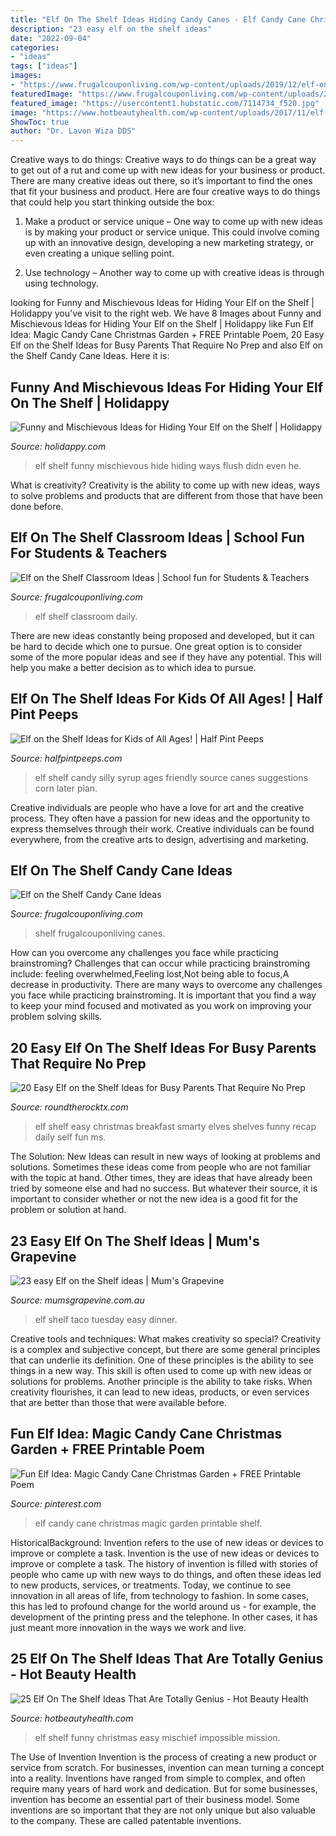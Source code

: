 ```yaml
---
title: "Elf On The Shelf Ideas Hiding Candy Canes - Elf Candy Cane Christmas Magic Garden Printable Shelf"
description: "23 easy elf on the shelf ideas"
date: "2022-09-04"
categories:
- "ideas"
tags: ["ideas"]
images:
- "https://www.frugalcouponliving.com/wp-content/uploads/2019/12/elf-on-the-shelf-find-the-candy-canes-frugal-coupon-living-e1573658219583.jpg"
featuredImage: "https://www.frugalcouponliving.com/wp-content/uploads/2019/12/elf-on-the-shelf-find-the-candy-canes-frugal-coupon-living-e1573658219583.jpg"
featured_image: "https://usercontent1.hubstatic.com/7114734_f520.jpg"
image: "https://www.hotbeautyhealth.com/wp-content/uploads/2017/11/elf-on-the-shelf-ideas-25.jpg"
ShowToc: true
author: "Dr. Lavon Wiza DDS"
---
```



Creative ways to do things:
Creative ways to do things can be a great way to get out of a rut and come up with new ideas for your business or product. There are many creative ideas out there, so it’s important to find the ones that fit your business and product. Here are four creative ways to do things that could help you start thinking outside the box:
1. Make a product or service unique – One way to come up with new ideas is by making your product or service unique. This could involve coming up with an innovative design, developing a new marketing strategy, or even creating a unique selling point.

2. Use technology – Another way to come up with creative ideas is through using technology.

	

		
looking for Funny and Mischievous Ideas for Hiding Your Elf on the Shelf | Holidappy you've visit to the right web. We have 8 Images about Funny and Mischievous Ideas for Hiding Your Elf on the Shelf | Holidappy like Fun Elf Idea: Magic Candy Cane Christmas Garden + FREE Printable Poem, 20 Easy Elf on the Shelf Ideas for Busy Parents That Require No Prep and also Elf on the Shelf Candy Cane Ideas. Here it is:
		
    
## Funny And Mischievous Ideas For Hiding Your Elf On The Shelf | Holidappy

<img loading=lazy src="https://usercontent1.hubstatic.com/7114734_f520.jpg" onerror="this.onerror=null;this.src='https://tse2.mm.bing.net/th?id=OIP.bQoPe22pTT3sbpvWAB318wHaJ6&amp;pid=15.1';" alt="Funny and Mischievous Ideas for Hiding Your Elf on the Shelf | Holidappy">

_Source: holidappy.com_

>elf shelf funny mischievous hide hiding ways flush didn even he. 

	

What is creativity?
Creativity is the ability to come up with new ideas, ways to solve problems and products that are different from those that have been done before.

    
## Elf On The Shelf Classroom Ideas | School Fun For Students &amp; Teachers

<img loading=lazy src="https://i2.wp.com/frugalcouponliving.com/wp-content/uploads/2020/11/elf-on-the-shelf-classroom-ideas-frugal-coupon-living-e1601563150962.jpg" onerror="this.onerror=null;this.src='https://tse2.mm.bing.net/th?id=OIP.zpqc8MS6RpDOT60vJf9Y4wHaLH&amp;pid=15.1';" alt="Elf on the Shelf Classroom Ideas | School fun for Students &amp; Teachers">

_Source: frugalcouponliving.com_

>elf shelf classroom daily. 

	

There are new ideas constantly being proposed and developed, but it can be hard to decide which one to pursue. One great option is to consider some of the more popular ideas and see if they have any potential. This will help you make a better decision as to which idea to pursue.

    
## Elf On The Shelf Ideas For Kids Of All Ages! | Half Pint Peeps

<img loading=lazy src="https://i.pinimg.com/originals/c3/0a/13/c30a13a969cfb31dea26e08a6a3be2fe.jpg" onerror="this.onerror=null;this.src='https://tse3.mm.bing.net/th?id=OIP.8NqZPre-cLfg8_wC1dRxPAHaJ6&amp;pid=15.1';" alt="Elf on the Shelf Ideas for Kids of All Ages! | Half Pint Peeps">

_Source: halfpintpeeps.com_

>elf shelf candy silly syrup ages friendly source canes suggestions corn later plan. 

	

Creative individuals are people who have a love for art and the creative process. They often have a passion for new ideas and the opportunity to express themselves through their work. Creative individuals can be found everywhere, from the creative arts to design, advertising and marketing.

    
## Elf On The Shelf Candy Cane Ideas

<img loading=lazy src="https://www.frugalcouponliving.com/wp-content/uploads/2019/12/elf-on-the-shelf-find-the-candy-canes-frugal-coupon-living-e1573658219583.jpg" onerror="this.onerror=null;this.src='https://tse4.mm.bing.net/th?id=OIP.-5VoQCCezwBGFx3Sb1vDdwHaLH&amp;pid=15.1';" alt="Elf on the Shelf Candy Cane Ideas">

_Source: frugalcouponliving.com_

>shelf frugalcouponliving canes. 

	

How can you overcome any challenges you face while practicing brainstroming?
Challenges that can occur while practicing brainstroming include: feeling overwhelmed,Feeling lost,Not being able to focus,A decrease in productivity. There are many ways to overcome any challenges you face while practicing brainstroming. It is important that you find a way to keep your mind focused and motivated as you work on improving your problem solving skills.

    
## 20 Easy Elf On The Shelf Ideas For Busy Parents That Require No Prep

<img loading=lazy src="http://roundtherocktx.com/wp-content/uploads/2017/12/12.2.14.jpg" onerror="this.onerror=null;this.src='https://tse1.mm.bing.net/th?id=OIP.p6_b06Y9-lwuI1spr81R2AHaHc&amp;pid=15.1';" alt="20 Easy Elf on the Shelf Ideas for Busy Parents That Require No Prep">

_Source: roundtherocktx.com_

>elf shelf easy christmas breakfast smarty elves shelves funny recap daily self fun ms. 

	

The Solution:
New Ideas can result in new ways of looking at problems and solutions. Sometimes these ideas come from people who are not familiar with the topic at hand. Other times, they are ideas that have already been tried by someone else and had no success. But whatever their source, it is important to consider whether or not the new idea is a good fit for the problem or solution at hand.

    
## 23 Easy Elf On The Shelf Ideas | Mum&#039;s Grapevine

<img loading=lazy src="https://cdn.mumsgrapevine.com.au/site/wp-content/uploads/2019/11/Taco-Tuesday-Elf-on-the-Shelf.jpg" onerror="this.onerror=null;this.src='https://tse2.mm.bing.net/th?id=OIP.A0F4O7bpjOppslRUzuO3xwHaJU&amp;pid=15.1';" alt="23 easy Elf on the Shelf ideas | Mum&#039;s Grapevine">

_Source: mumsgrapevine.com.au_

>elf shelf taco tuesday easy dinner. 

	

Creative tools and techniques: What makes creativity so special?
Creativity is a complex and subjective concept, but there are some general principles that can underlie its definition. One of these principles is the ability to see things in a new way. This skill is often used to come up with new ideas or solutions for problems. Another principle is the ability to take risks. When creativity flourishes, it can lead to new ideas, products, or even services that are better than those that were available before.

    
## Fun Elf Idea: Magic Candy Cane Christmas Garden + FREE Printable Poem

<img loading=lazy src="https://i.pinimg.com/originals/63/93/15/6393152df135a42dfdde9f78cf8c1bfc.jpg" onerror="this.onerror=null;this.src='https://tse4.mm.bing.net/th?id=OIP.EnYJlY58iA9gjHad4n64pgHaLH&amp;pid=15.1';" alt="Fun Elf Idea: Magic Candy Cane Christmas Garden + FREE Printable Poem">

_Source: pinterest.com_

>elf candy cane christmas magic garden printable shelf. 

	

HistoricalBackground: Invention refers to the use of new ideas or devices to improve or complete a task.
Invention is the use of new ideas or devices to improve or complete a task. The history of invention is filled with stories of people who came up with new ways to do things, and often these ideas led to new products, services, or treatments. Today, we continue to see innovation in all areas of life, from technology to fashion. In some cases, this has led to profound change for the world around us - for example, the development of the printing press and the telephone. In other cases, it has just meant more innovation in the ways we work and live.

    
## 25 Elf On The Shelf Ideas That Are Totally Genius - Hot Beauty Health

<img loading=lazy src="https://www.hotbeautyhealth.com/wp-content/uploads/2017/11/elf-on-the-shelf-ideas-25.jpg" onerror="this.onerror=null;this.src='https://tse1.mm.bing.net/th?id=OIP.v5-96b1xFPlTiRsNnVBX2gHaEz&amp;pid=15.1';" alt="25 Elf On The Shelf Ideas That Are Totally Genius - Hot Beauty Health">

_Source: hotbeautyhealth.com_

>elf shelf funny christmas easy mischief impossible mission. 

	

The Use of Invention
Invention is the process of creating a new product or service from scratch. For businesses, invention can mean turning a concept into a reality. Inventions have ranged from simple to complex, and often require many years of hard work and dedication. But for some businesses, invention has become an essential part of their business model. Some inventions are so important that they are not only unique but also valuable to the company. These are called patentable inventions.

